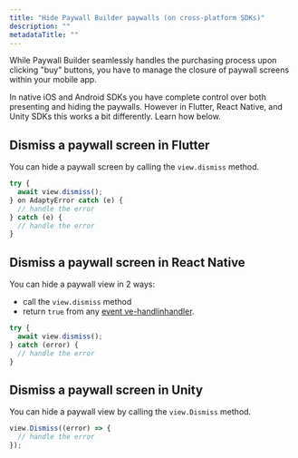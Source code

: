 ```yaml
---
title: "Hide Paywall Builder paywalls (on cross-platform SDKs)"
description: ""
metadataTitle: ""
---
```


While Paywall Builder seamlessly handles the purchasing process upon clicking "buy" buttons, you have to manage the closure of paywall screens within your mobile app.

In native iOS and Android SDKs you have complete control over both presenting and hiding the paywalls. However in Flutter, React Native, and Unity SDKs this works a bit differently. Learn how below.

## Dismiss a paywall screen in Flutter

You can hide a paywall screen by calling the `view.dismiss` method.

```typescript title="title="Flutter""
try {
  await view.dismiss();
} on AdaptyError catch (e) {
  // handle the error
} catch (e) {
  // handle the error
}
```

## Dismiss a paywall screen in React Native

You can hide a paywall view in 2 ways: 

- call the `view.dismiss` method 
- return `true` from any [event ve-handlinhandler](handling-pb-paywall-events).

```typescript title="title="React Native (TSX)""
try {
  await view.dismiss();
} catch (error) {
  // handle the error
}

```

## Dismiss a paywall screen in Unity

You can hide a paywall view by calling the `view.Dismiss` method.

```typescript title="title="Flutter""
view.Dismiss((error) => {
  // handle the error
});
```
